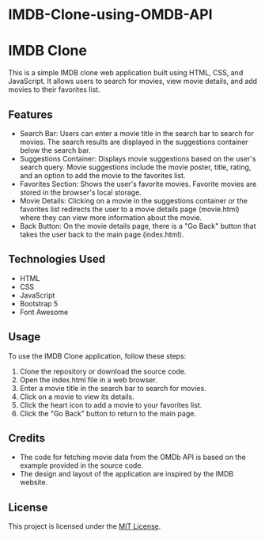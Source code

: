 # IMDB-Clone-using-OMDB-API


# IMDB Clone

This is a simple IMDB clone web application built using HTML, CSS, and JavaScript. It allows users to search for movies, view movie details, and add movies to their favorites list.

## Features

- Search Bar: Users can enter a movie title in the search bar to search for movies. The search results are displayed in the suggestions container below the search bar.
- Suggestions Container: Displays movie suggestions based on the user's search query. Movie suggestions include the movie poster, title, rating, and an option to add the movie to the favorites list.
- Favorites Section: Shows the user's favorite movies. Favorite movies are stored in the browser's local storage.
- Movie Details: Clicking on a movie in the suggestions container or the favorites list redirects the user to a movie details page (movie.html) where they can view more information about the movie.
- Back Button: On the movie details page, there is a "Go Back" button that takes the user back to the main page (index.html).

## Technologies Used

- HTML
- CSS
- JavaScript
- Bootstrap 5
- Font Awesome

## Usage

To use the IMDB Clone application, follow these steps:

1. Clone the repository or download the source code.
2. Open the index.html file in a web browser.
3. Enter a movie title in the search bar to search for movies.
4. Click on a movie to view its details.
5. Click the heart icon to add a movie to your favorites list.
6. Click the "Go Back" button to return to the main page.

## Credits

- The code for fetching movie data from the OMDb API is based on the example provided in the source code.
- The design and layout of the application are inspired by the IMDB website.

## License

This project is licensed under the [MIT License](LICENSE).
